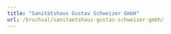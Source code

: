 ```yaml
---
title: "Sanitätshaus Gustav Schweizer GmbH"
url: /bruchsal/sanitaetshaus-gustav-schweizer-gmbh/
---
```

